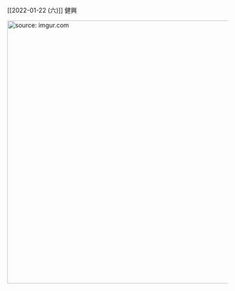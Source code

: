 
[[2022-01-22 (六)]] 健興

<a href="https://imgur.com/DrdXCdd"><img src="https://i.imgur.com/DrdXCdd.jpg" title="source: imgur.com" width="600px" /></a>
